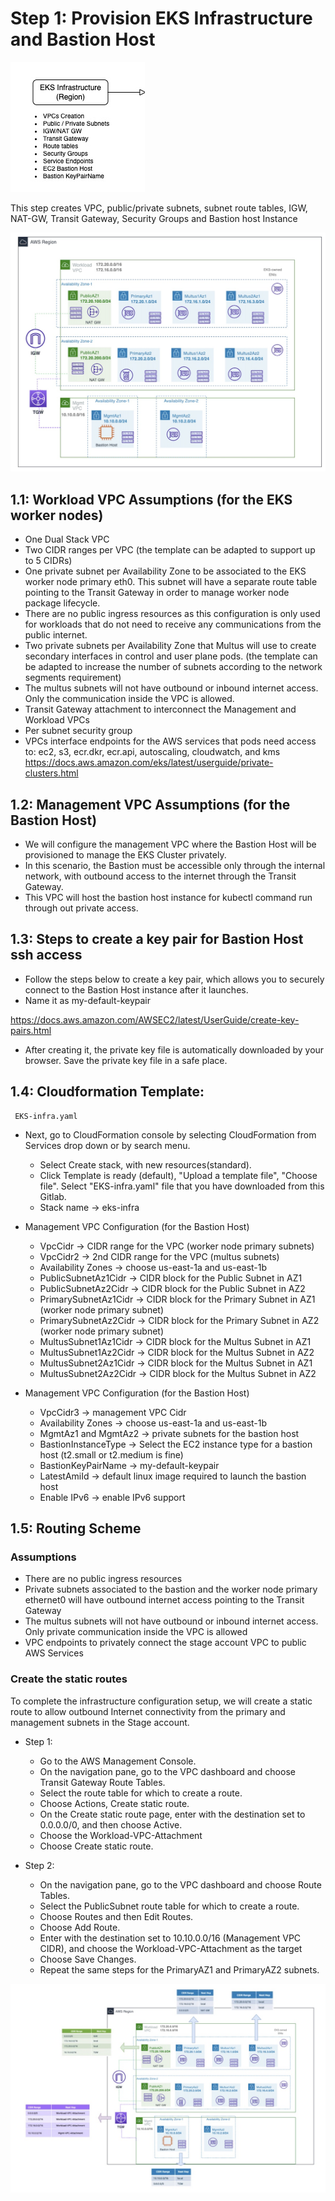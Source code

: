 # Step 1: Provision EKS Infrastructure and Bastion Host

![part1-image-flow.jpg](./images/part1-image-flow.jpg)

This step creates VPC, public/private subnets, subnet route tables, IGW, NAT-GW, Transit Gateway, Security Groups and Bastion host Instance

![eks-infra.jpg](./images/eks-infra.jpg)

## 1.1: Workload VPC Assumptions (for the EKS worker nodes)

 * One Dual Stack VPC
 * Two CIDR ranges per VPC (the template can be adapted to support up to 5 CIDRs)
 * One private subnet per Availability Zone to be associated to the EKS worker node primary eth0. This subnet will have a separate route table pointing to the Transit Gateway in order to manage worker node package lifecycle.
 * There are no public ingress resources as this configuration is only used for workloads that do not need to receive any communications from the public internet.
 * Two private subnets per Availability Zone that Multus will use to create secondary interfaces in control and user plane pods. (the template can be adapted to increase the number of subnets according to the network segments requirement)
  * The multus subnets will not have outbound or inbound internet access. Only the communication inside the VPC is allowed.
 * Transit Gateway attachment to interconnect the Management and Workload VPCs
 * Per subnet security group
 * VPCs interface endpoints for the AWS services that pods need access to: ec2, s3, ecr.dkr, ecr.api, autoscaling, cloudwatch, and kms
  https://docs.aws.amazon.com/eks/latest/userguide/private-clusters.html

## 1.2: Management VPC Assumptions (for the Bastion Host)

* We will configure the management VPC where the Bastion Host will be provisioned to manage the EKS Cluster privately.
* In this scenario, the Bastion must be accessible only through the internal network, with outbound access to the internet through the Transit Gateway.
* This VPC will host the bastion host instance for kubectl command run through out private access.

## 1.3: Steps to create a key pair for Bastion Host ssh access

*   Follow the steps below to create a key pair, which allows you to securely connect to the Bastion Host instance after it launches.
*   Name it as my-default-keypair

https://docs.aws.amazon.com/AWSEC2/latest/UserGuide/create-key-pairs.html

*   After creating it, the private key file is automatically downloaded by your browser. Save the private key file in a safe place.

## 1.4: Cloudformation Template:

````
 EKS-infra.yaml
````

*   Next, go to CloudFormation console by selecting CloudFormation from Services drop down or by search menu.
    *   Select Create stack, with new resources(standard).
    *   Click Template is ready (default), "Upload a template file", "Choose file". Select "EKS-infra.yaml" file that you have downloaded from this Gitlab.
    *   Stack name -> eks-infra

* Management VPC Configuration (for the Bastion Host)

    *   VpcCidr -> CIDR range for the VPC (worker node primary subnets)
    *   VpcCidr2 -> 2nd CIDR range for the VPC (multus subnets)
    *   Availability Zones -> choose us-east-1a and us-east-1b 
    *   PublicSubnetAz1Cidr -> CIDR block for the Public Subnet in AZ1 
    *   PublicSubnetAz2Cidr -> CIDR block for the Public Subnet in AZ2 
    *   PrimarySubnetAz1Cidr -> CIDR block for the Primary Subnet in AZ1 (worker node primary subnet)
    *   PrimarySubnetAz2Cidr -> CIDR block for the Primary Subnet in AZ2 (worker node primary subnet)
    *   MultusSubnet1Az1Cidr  -> CIDR block for the Multus Subnet in AZ1 
    *   MultusSubnet1Az2Cidr  -> CIDR block for the Multus Subnet in AZ2
    *   MultusSubnet2Az1Cidr  -> CIDR block for the Multus Subnet in AZ1 
    *   MultusSubnet2Az2Cidr  -> CIDR block for the Multus Subnet in AZ2 

* Management VPC Configuration (for the Bastion Host)

    *   VpcCidr3 -> management VPC Cidr
    *   Availability Zones -> choose us-east-1a and us-east-1b 
    *   MgmtAz1 and MgmtAz2 -> private subnets for the bastion host
    *   BastionInstanceType -> Select the EC2 instance type for a bastion host (t2.small or t2.medium is fine)
    *   BastionKeyPairName -> my-default-keypair
    *   LatestAmiId -> default linux image required to launch the bastion host
    *   Enable IPv6 -> enable IPv6 support

## 1.5: Routing Scheme

### Assumptions

* There are no public ingress resources
* Private subnets associated to the bastion and the worker node primary ethernet0 will have outbound internet access pointing to the Transit Gateway
* The multus subnets will not have outbound or inbound internet access. Only private communication inside the VPC is allowed
* VPC endpoints to privately connect the stage account VPC to public AWS Services

### Create the static routes

To complete the infrastructure configuration setup, we will create a static route to allow outbound Internet connectivity from the primary and management subnets in the Stage account.

* Step 1:
    * Go to the AWS Management Console.
    * On the navigation pane, go to the VPC dashboard and choose Transit Gateway Route Tables.
    * Select the route table for which to create a route.
    * Choose Actions, Create static route.
    * On the Create static route page, enter with the destination set to 0.0.0.0/0, and then choose Active.
    * Choose the Workload-VPC-Attachment
    * Choose Create static route.

* Step 2:
    * On the navigation pane, go to the VPC dashboard and choose Route Tables.
    * Select the PublicSubnet route table for which to create a route.
    * Choose Routes and then Edit Routes.
    * Choose Add Route.
    * Enter with the destination set to 10.10.0.0/16 (Management VPC CIDR), and choose the Workload-VPC-Attachment as the target
    * Choose Save Changes.
    * Repeat the same steps for the PrimaryAZ1 and PrimaryAZ2 subnets.



![Routing.jpg](./images/Routing.jpg)

